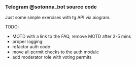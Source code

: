 ### Telegram @sotonna_bot source code

Just some simple exercises with tg API via aiogram.

TODO:

- MOTD with a link to the FAQ, remove MOTD after 2-5 mins
- proper logging
- refactor auth code
- move all permit checks to the auth module
- add moderator role with voting permits 
